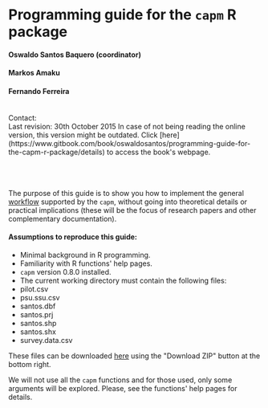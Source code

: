# Programming guide for the `capm` R package
#### Oswaldo Santos Baquero (coordinator)
#### Markos Amaku
#### Fernando Ferreira
<br>
Contact: <oswaldosant@gmail.com>
<br>
Last revision: 30th October 2015  
In case of not being reading the online version, this version might be outdated.  
Click [here](https://www.gitbook.com/book/oswaldosantos/programming-guide-for-the-capm-r-package/details) to access the book's webpage.
<br><br><br><br>

The purpose of this guide is to show you how to implement the general [workflow](http://oswaldosantos.github.io/capm) supported by the `capm`, without going into theoretical details or practical implications (these will be the focus of research papers and other complementary documentation).  
 
#### Assumptions to reproduce this guide:

* Minimal background in R programming.
* Familiarity with R functions' help pages.
* `capm` version 0.8.0 installed.
* The current working directory must contain the following files: 
 * pilot.csv
 * psu.ssu.csv
 * santos.dbf
 * santos.prj
 * santos.shp
 * santos.shx
 * survey.data.csv

These files can be downloaded [here](https://github.com/oswaldosantos/programming-guide-for-the-capm-r-package) using the "Download ZIP" button at the bottom right.  

We will not use all the `capm` functions and for those used, only some arguments will be explored. Please, see the functions' help pages for details.
